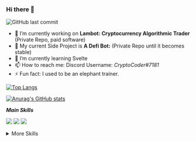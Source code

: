 ### Hi there 👋 
![GitHub last commit](https://img.shields.io/github/last-commit/Your-Name-Here/Your-Name-Here?label=Profile%20Updated&style=plastic)
- 🔭 I’m currently working on **Lambot: Cryptocurrency Algorithmic Trader** (Private Repo, paid software)
- 🔭 My current Side Project is **A Defi Bot:** (Private Repo until it becomes stable)
- 🌱 I’m currently learning Svelte
- 📫 How to reach me: Discord Username: *CryptoCoder#7181*
- ⚡ Fun fact: I used to be an elephant trainer.

[![Top Langs](https://github-readme-stats.vercel.app/api/top-langs/?username=Your-Name-Here&theme=gruvbox)](https://github.com/anuraghazra/github-readme-stats)

[![Anurag's GitHub stats](https://github-readme-stats.vercel.app/api?username=Your-Name-Here&count_private=true&theme=gruvbox)](https://github.com/anuraghazra/github-readme-stats)

***Main Skills***

![](https://img.shields.io/badge/Language-Javascript-informational?style=plastic&logo=Node-CSS&logoColor=white&color=4AB197)
![](https://img.shields.io/badge/Language-Typescript-informational?style=plastic&logo=Node-CSS&logoColor=white&color=4AB197)
![](https://img.shields.io/badge/Platform-NodeJS-informational?style=plastic&logo=Node-CSS&logoColor=white&color=4AB197)

<details>
<summary>More Skills</summary>

![](https://img.shields.io/badge/Plateform-Web3-informational?style=plastic&logo=Node-CSS&logoColor=white&color=4AB197)
![](https://img.shields.io/badge/Language-Solidity-informational?style=plastic&logo=Node-CSS&logoColor=white&color=4AB197)
![](https://img.shields.io/badge/Language-PHP-informational?style=plastic&logo=Node-CSS&logoColor=white&color=4AB197)
![](https://img.shields.io/badge/Language-LSL-informational?style=plastic&logo=Node-CSS&logoColor=white&color=4AB197)
![](https://img.shields.io/badge/Language-HTML-informational?style=plastic&logo=Node-CSS&logoColor=white&color=4AB197)
![](https://img.shields.io/badge/Language-CSS-informational?style=plastic&logo=Node-CSS&logoColor=white&color=4AB197)
![](https://img.shields.io/badge/Framework-Bootstrap-informational?style=plastic&logo=Node-CSS&logoColor=white&color=4AB197)
![](https://img.shields.io/badge/Framework-Electron-informational?style=plastic&logo=Node-CSS&logoColor=white&color=4AB197)
![](https://img.shields.io/badge/Language-Svelte-informational?style=plastic&logo=Node-CSS&logoColor=white&color=4AB197)
</details>
